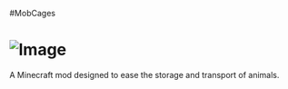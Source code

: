 #MobCages
# ![Image](http://i.imgur.com/p88wDEB.png) 

A Minecraft mod designed to ease the storage and transport of animals.
